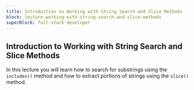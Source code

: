 ```yaml
---
title: Introduction to Working with String Search and Slice Methods
block: lecture-working-with-string-search-and-slice-methods
superBlock: full-stack-developer
---
```


## Introduction to Working with String Search and Slice Methods

In this lecture you will learn how to search for substrings using the `includes()` method and how to extract portions of strings using the `slice()` method.
